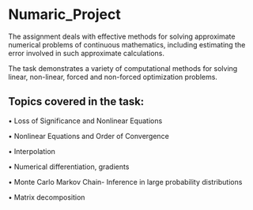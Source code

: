 # Numaric_Project

The assignment deals with effective methods for solving approximate numerical problems of continuous mathematics, including estimating the error involved in such approximate calculations.

The task demonstrates a variety of computational methods for solving linear, non-linear, forced and non-forced optimization problems.

## Topics covered in the task:

• Loss of Significance and Nonlinear Equations

• Nonlinear Equations and Order of Convergence

• Interpolation

• Numerical differentiation, gradients

• Monte Carlo Markov Chain- Inference in large probability distributions

• Matrix decomposition 
